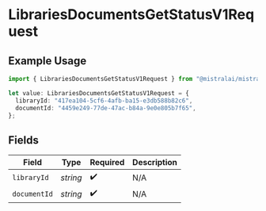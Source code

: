 # LibrariesDocumentsGetStatusV1Request

## Example Usage

```typescript
import { LibrariesDocumentsGetStatusV1Request } from "@mistralai/mistralai/models/operations";

let value: LibrariesDocumentsGetStatusV1Request = {
  libraryId: "417ea104-5cf6-4afb-ba15-e3db588b82c6",
  documentId: "4459e249-77de-47ac-b84a-9e0e805b7f65",
};
```

## Fields

| Field              | Type               | Required           | Description        |
| ------------------ | ------------------ | ------------------ | ------------------ |
| `libraryId`        | *string*           | :heavy_check_mark: | N/A                |
| `documentId`       | *string*           | :heavy_check_mark: | N/A                |